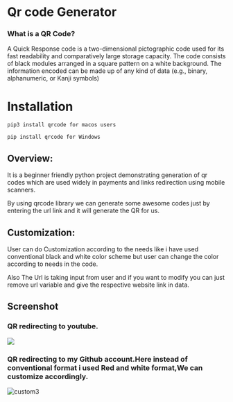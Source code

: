 # Qr code Generator 

### What is a QR Code?

A Quick Response code is a two-dimensional pictographic code used for its fast readability and comparatively large storage capacity. The code consists of black modules arranged in a square pattern on a white background. The information encoded can be made up of any kind of data (e.g., binary, alphanumeric, or Kanji symbols)


# Installation

 ```pip3 install qrcode for macos users ```

 ```pip install qrcode for Windows ```



## Overview:

It is a beginner friendly python project demonstrating generation of qr codes which are used widely in payments and links redirection using mobile scanners.

By using qrcode library we can generate some awesome codes just by entering the url link and it will generate the QR for us.


## Customization:
User can do Customization according to the needs like i have used conventional black and white color scheme but user can change the color according to needs in the code.

Also The Url is taking input from user and if you want to modify you can just remove url variable and give the respective website link in data.


## Screenshot

<h3>QR redirecting to youtube.</h3>
 


    
 <img src="custom.png"/>
 
 
 <h3> QR redirecting to my Github account.Here instead of conventional format i used Red and white format,We can customize accordingly.</h3>
  
  
  ![custom3](https://user-images.githubusercontent.com/95540416/232119982-4b706924-fabd-4f74-9152-7b7e35ab83a8.png)
 

